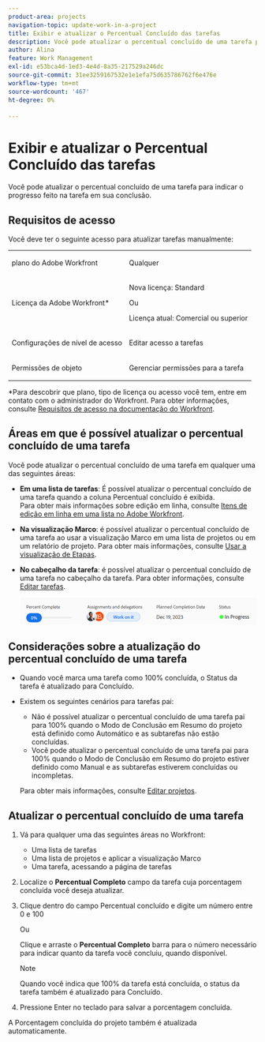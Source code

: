 ```yaml
---
product-area: projects
navigation-topic: update-work-in-a-project
title: Exibir e atualizar o Percentual Concluído das tarefas
description: Você pode atualizar o percentual concluído de uma tarefa para indicar o progresso feito na tarefa em sua conclusão.
author: Alina
feature: Work Management
exl-id: e53bca4d-1ed3-4e4d-8a35-217529a246dc
source-git-commit: 31ee3259167532e1e1efa75d635786762f6e476e
workflow-type: tm+mt
source-wordcount: '467'
ht-degree: 0%

---
```


# Exibir e atualizar o Percentual Concluído das tarefas

<!--Audited:01/2024-->

Você pode atualizar o percentual concluído de uma tarefa para indicar o progresso feito na tarefa em sua conclusão.

## Requisitos de acesso

Você deve ter o seguinte acesso para atualizar tarefas manualmente:

<table style="table-layout:auto"> 
 <col> 
 <col> 
 <tbody> 
  <tr> 
   <td role="rowheader">plano do Adobe Workfront</td> 
   <td> <p>Qualquer</p> </td> 
  </tr> 
  <tr> 
   <td role="rowheader">Licença da Adobe Workfront*</td> 
   <td> <p>Nova licença: Standard</p> 
   Ou
   <p>Licença atual: Comercial ou superior</p>
   </td> 
  </tr> 
  <tr> 
   <td role="rowheader">Configurações de nível de acesso</td> 
   <td> <p>Editar acesso a tarefas</p> </td> 
  </tr> 
  <tr> 
   <td role="rowheader">Permissões de objeto</td> 
   <td> <p>Gerenciar permissões para a tarefa</p>  </td> 
  </tr> 
 </tbody> 
</table>

*Para descobrir que plano, tipo de licença ou acesso você tem, entre em contato com o administrador do Workfront. Para obter informações, consulte [Requisitos de acesso na documentação do Workfront](/help/quicksilver/administration-and-setup/add-users/access-levels-and-object-permissions/access-level-requirements-in-documentation.md).


## Áreas em que é possível atualizar o percentual concluído de uma tarefa

Você pode atualizar o percentual concluído de uma tarefa em qualquer uma das seguintes áreas:

* **Em uma lista de tarefas**: É possível atualizar o percentual concluído de uma tarefa quando a coluna Percentual concluído é exibida.\
  Para obter mais informações sobre edição em linha, consulte [Itens de edição em linha em uma lista no Adobe Workfront](../../../workfront-basics/navigate-workfront/use-lists/inline-edit-objects.md).

* **Na visualização Marco**: é possível atualizar o percentual concluído de uma tarefa ao usar a visualização Marco em uma lista de projetos ou em um relatório de projeto. Para obter mais informações, consulte [Usar a visualização de Etapas](../../../reports-and-dashboards/reports/reporting-elements/use-milestone-view.md).

<!--only in legacy commenting: 
* **As you update the task**:  You can update the percent complete option of a task when adding an update to the task.

  >[!IMPORTANT]
  >
  >This option displays only after you enable the Show Percent Complete option.  
  >To enable the percent complete update bar for tasks, do the following:   
  >
  >1. Go to the **Main** menu>your name>**More** icon next to your name >**Edit** > select **Show percent complete on update status**.   
  >![](assets/show-percent-complete-toggle-in-user-profile-350x243.png)  >-->

* **No cabeçalho da tarefa**: é possível atualizar o percentual concluído de uma tarefa no cabeçalho da tarefa. Para obter informações, consulte [Editar tarefas](../../tasks/manage-tasks/edit-tasks.md).

  ![](assets/nwe-updatetaskpercentinheader-350x54.png)


## Considerações sobre a atualização do percentual concluído de uma tarefa

* Quando você marca uma tarefa como 100% concluída, o Status da tarefa é atualizado para Concluído.
* Existem os seguintes cenários para tarefas pai:
   * Não é possível atualizar o percentual concluído de uma tarefa pai para 100% quando o Modo de Conclusão em Resumo do projeto está definido como Automático e as subtarefas não estão concluídas.
   * Você pode atualizar o percentual concluído de uma tarefa pai para 100% quando o Modo de Conclusão em Resumo do projeto estiver definido como Manual e as subtarefas estiverem concluídas ou incompletas.

  Para obter mais informações, consulte [Editar projetos](../manage-projects/edit-projects.md).

## Atualizar o percentual concluído de uma tarefa

1. Vá para qualquer uma das seguintes áreas no Workfront:

   * Uma lista de tarefas
   * Uma lista de projetos e aplicar a visualização Marco
   * Uma tarefa, acessando a página de tarefas
1. Localize o **Percentual Completo** campo da tarefa cuja porcentagem concluída você deseja atualizar.
1. Clique dentro do campo Percentual concluído e digite um número entre 0 e 100

   Ou

   Clique e arraste o **Percentual Completo** barra para o número necessário para indicar quanto da tarefa você concluiu, quando disponível.

   >[!NOTE]
   >
   >Quando você indica que 100% da tarefa está concluída, o status da tarefa também é atualizado para Concluído.


1. Pressione Enter no teclado para salvar a porcentagem concluída.

A Porcentagem concluída do projeto também é atualizada automaticamente.

